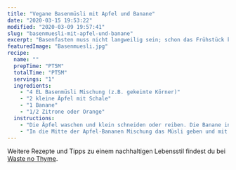 ```yaml
---
title: "Vegane Basenmüsli mit Apfel und Banane"
date: "2020-03-15 19:53:22"
modified: "2020-03-09 19:57:41"
slug: "basenmuesli-mit-apfel-und-banane"
excerpt: "Basenfasten muss nicht langweilig sein; schon das Frühstück kann super lecker schmecken und ist mit wenigen Handgriffen zubereitet. "
featuredImage: "Basenmuesli.jpg"
recipe:
  name: ""
  prepTime: "PT5M"
  totalTime: "PT5M"
  servings: "1"
  ingredients:
    - "4 EL Basenmüsli Mischung (z.B. gekeimte Körner)"
    - "2 kleine Äpfel mit Schale"
    - "1 Banane"
    - "1/2 Zitrone oder Orange"
  instructions:
    - "Die Äpfel waschen und klein schneiden oder reiben. Die Banane in Scheiben schneiden und zusammen mit dem Apfel anrichten."
    - "In die Mitte der Apfel-Bananen Mischung das Müsli geben und mit Zitronen- oder Orangensaft beträufeln."
---
```


Weitere Rezepte und Tipps zu einem nachhaltigen Lebensstil findest du bei [Waste no Thyme](https://wastenothyme.com).
